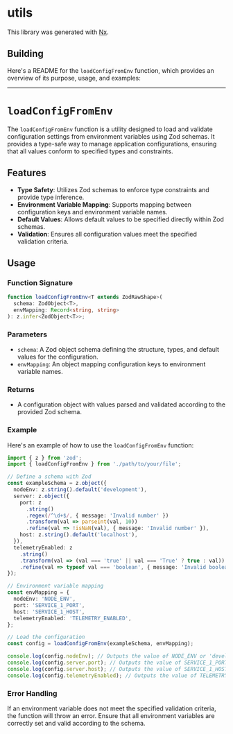 # utils

This library was generated with [Nx](https://nx.dev).

## Building

Here's a README for the `loadConfigFromEnv` function, which provides an overview of its purpose, usage, and examples:

---

# `loadConfigFromEnv`

The `loadConfigFromEnv` function is a utility designed to load and validate configuration settings from environment variables using Zod schemas. It provides a type-safe way to manage application configurations, ensuring that all values conform to specified types and constraints.

## Features

- **Type Safety**: Utilizes Zod schemas to enforce type constraints and provide type inference.
- **Environment Variable Mapping**: Supports mapping between configuration keys and environment variable names.
- **Default Values**: Allows default values to be specified directly within Zod schemas.
- **Validation**: Ensures all configuration values meet the specified validation criteria.

## Usage

### Function Signature

```typescript
function loadConfigFromEnv<T extends ZodRawShape>(
  schema: ZodObject<T>,
  envMapping: Record<string, string>
): z.infer<ZodObject<T>>;
```

### Parameters

- `schema`: A Zod object schema defining the structure, types, and default values for the configuration.
- `envMapping`: An object mapping configuration keys to environment variable names.

### Returns

- A configuration object with values parsed and validated according to the provided Zod schema.

### Example

Here's an example of how to use the `loadConfigFromEnv` function:

```typescript
import { z } from 'zod';
import { loadConfigFromEnv } from './path/to/your/file';

// Define a schema with Zod
const exampleSchema = z.object({
  nodeEnv: z.string().default('development'),
  server: z.object({
    port: z
      .string()
      .regex(/^\d+$/, { message: 'Invalid number' })
      .transform(val => parseInt(val, 10))
      .refine(val => !isNaN(val), { message: 'Invalid number' }),
    host: z.string().default('localhost'),
  }),
  telemetryEnabled: z
    .string()
    .transform(val => (val === 'true' || val === 'True' ? true : val))
    .refine(val => typeof val === 'boolean', { message: 'Invalid boolean' }),
});

// Environment variable mapping
const envMapping = {
  nodeEnv: 'NODE_ENV',
  port: 'SERVICE_1_PORT',
  host: 'SERVICE_1_HOST',
  telemetryEnabled: 'TELEMETRY_ENABLED',
};

// Load the configuration
const config = loadConfigFromEnv(exampleSchema, envMapping);

console.log(config.nodeEnv); // Outputs the value of NODE_ENV or 'development'
console.log(config.server.port); // Outputs the value of SERVICE_1_PORT or 3000
console.log(config.server.host); // Outputs the value of SERVICE_1_HOST or 'localhost'
console.log(config.telemetryEnabled); // Outputs the value of TELEMETRY_ENABLED or false
```

### Error Handling

If an environment variable does not meet the specified validation criteria, the function will throw an error. Ensure that all environment variables are correctly set and valid according to the schema.
